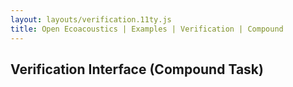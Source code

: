 ```yaml
---
layout: layouts/verification.11ty.js
title: Open Ecoacoustics | Examples | Verification | Compound
---
```


<h2 class="grid-title">Verification Interface (Compound Task)</h2>

<oe-verification-grid id="verification-grid" grid-size="8">
  <oe-verification verified="true" shortcut="Y"></oe-verification>
  <oe-verification verified="false" shortcut="N"></oe-verification>
  <oe-tag-prompt
    shortcut="3"
    when="(subject) => subject?.verification?.confirmed === 'false'"
    search="(fragment) => {
      const options = [{ text: 'Abbots Babbler' }, { text: 'Brush Turkey' }, { text: 'Noisy Miner' }];
      return options.filter((option) => option.text.includes(fragment));
    }"
  ></oe-tag-prompt>
  <oe-data-source slot="data-source" for="verification-grid" src="/public/kaleidoscope.csv" local></oe-data-source>
</oe-verification-grid>
